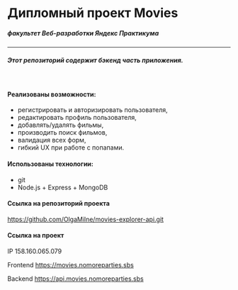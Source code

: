# Дипломный проект Movies
##### *факультет Веб-разработки Яндекс Практикума* 
------
##### Этот репозиторий содержит бэкенд часть приложения.
&nbsp;<br />

####  Реализованы возможности:

* регистрировать и авторизировать пользователя,
* редактировать профиль пользователя,
* добавлять/удалять фильмы,
* производить поиск фильмов,
* валидация всех форм,
* гибкий UX при работе с попапами.
&nbsp;<br />

####  Использованы технологии:

* git
* Node.js + Express + MongoDB
&nbsp;<br />

#### Ссылка на репозиторий проекта
https://github.com/OlgaMilne/movies-explorer-api.git
&nbsp;<br />

#### Ссылка на проект

IP  158.160.065.079

Frontend https://movies.nomoreparties.sbs

Backend https://api.movies.nomoreparties.sbs
